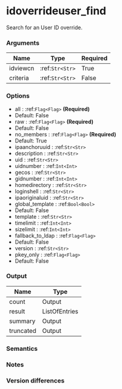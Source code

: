 [//]: # (THE CONTENT BELOW IS GENERATED. DO NOT EDIT.)
# idoverrideuser_find
Search for an User ID override.

### Arguments
|Name|Type|Required
|-|-|-
|idviewcn|:ref:`Str<Str>`|True
|criteria|:ref:`Str<Str>`|False

### Options
* all : :ref:`Flag<Flag>` **(Required)**
 * Default: False
* raw : :ref:`Flag<Flag>` **(Required)**
 * Default: False
* no_members : :ref:`Flag<Flag>` **(Required)**
 * Default: True
* ipaanchoruuid : :ref:`Str<Str>`
* description : :ref:`Str<Str>`
* uid : :ref:`Str<Str>`
* uidnumber : :ref:`Int<Int>`
* gecos : :ref:`Str<Str>`
* gidnumber : :ref:`Int<Int>`
* homedirectory : :ref:`Str<Str>`
* loginshell : :ref:`Str<Str>`
* ipaoriginaluid : :ref:`Str<Str>`
* global_template : :ref:`Bool<Bool>`
 * Default: False
* template : :ref:`Str<Str>`
* timelimit : :ref:`Int<Int>`
* sizelimit : :ref:`Int<Int>`
* fallback_to_ldap : :ref:`Flag<Flag>`
 * Default: False
* version : :ref:`Str<Str>`
* pkey_only : :ref:`Flag<Flag>`
 * Default: False

### Output
|Name|Type
|-|-
|count|Output
|result|ListOfEntries
|summary|Output
|truncated|Output

[//]: # (ADD YOUR NOTES BELOW. THESE WILL BE PICKED EVERY TIME THE DOCS ARE REGENERATED. //end)
### Semantics

### Notes

### Version differences